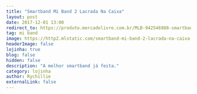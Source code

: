 ```yaml
---
title: "Smartband Mi Band 2 Lacrada Na Caixa"
layout: post
date: 2017-12-01 13:00
redirect_to: https://produto.mercadolivre.com.br/MLB-942546988-smartband-mi-band-2-lacrada-na-caixa-_JM
tag: mi band
image: https://http2.mlstatic.com/smartband-mi-band-2-lacrada-na-caixa-D_NQ_NP_987885-MLB26446162341_112017-O.webp
headerImage: false
lojinha: true
blog: false
hidden: false
description: "A melhor smartband já feita."
category: lojinha
author: Rychillie
externalLink: false
---
```

